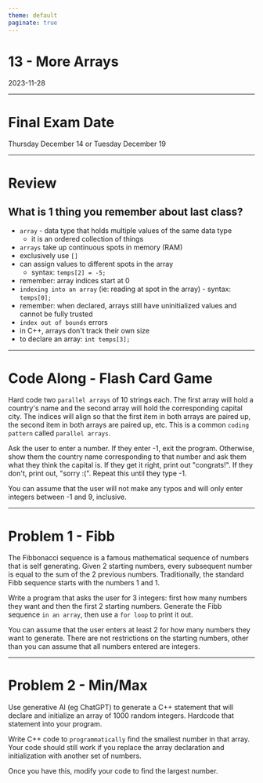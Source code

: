 ```yaml
---
theme: default
paginate: true
---
```


# 13 - More Arrays
2023-11-28

---

# Final Exam Date

Thursday December 14 or Tuesday December 19

---

# Review
## What is 1 thing you remember about last class?

- `array` - data type that holds multiple values of the same data type
  - it is an ordered collection of things
- `arrays` take up continuous spots in memory (RAM)
- exclusively use `[]`
- can assign values to different spots in the array
  - syntax: `temps[2] = -5;`
- remember: array indices start at 0
- `indexing into an array` (ie: reading at spot in the array) - syntax: `temps[0];`
- remember: when declared, arrays still have uninitialized values and cannot be fully trusted
- `index out of bounds` errors
- in C++, arrays don't track their own size
- to declare an array: `int temps[3];`

---

# Code Along - Flash Card Game

Hard code two `parallel arrays` of 10 strings each. The first array will hold a country's name and the second array will hold the corresponding capital city. The indices will align so that the first item in both arrays are paired up, the second item in both arrays are paired up, etc. This is a common `coding pattern` called `parallel arrays`.

Ask the user to enter a number. If they enter -1, exit the program. Otherwise, show them the country name corresponding to that number and ask them what they think the capital is. If they get it right, print out "congrats!". If they don't, print out, "sorry :(". Repeat this until they type -1.

You can assume that the user will not make any typos and will only enter integers between -1 and 9, inclusive.

---

# Problem 1 - Fibb

The Fibbonacci sequence is a famous mathematical sequence of numbers that is self generating. Given 2 starting numbers, every subsequent number is equal to the sum of the 2 previous numbers. Traditionally, the standard Fibb sequence starts with the numbers 1 and 1.

Write a program that asks the user for 3 integers: first how many numbers they want and then the first 2 starting numbers. Generate the Fibb sequence `in an array`, then use a `for loop` to print it out.

You can assume that the user enters at least 2 for how many numbers they want to generate. There are not restrictions on the starting numbers, other than you can assume that all numbers entered are integers.

---

# Problem 2 - Min/Max

Use generative AI (eg ChatGPT) to generate a C++ statement that will declare and initialize an array of 1000 random integers. Hardcode that statement into your program.

Write C++ code to `programmatically` find the smallest number in that array. Your code should still work if you replace the array declaration and initialization with another set of numbers.

Once you have this, modify your code to find the largest number.
